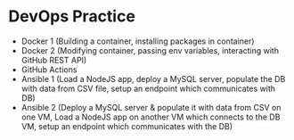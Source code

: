 # DevOps Practice

- Docker 1 (Building a container, installing packages in container)
- Docker 2 (Modifying container, passing env variables, interacting with GitHub REST API)
- GitHub Actions
- Ansible 1 (Load a NodeJS app, deploy a MySQL server, populate the DB with data from CSV file, setup an endpoint which communicates with DB)
- Ansible 2 (Deploy a MySQL server & populate it with data from CSV on one VM, Load a NodeJS app on another VM which connects to the DB VM, setup an endpoint which communicates with the DB)